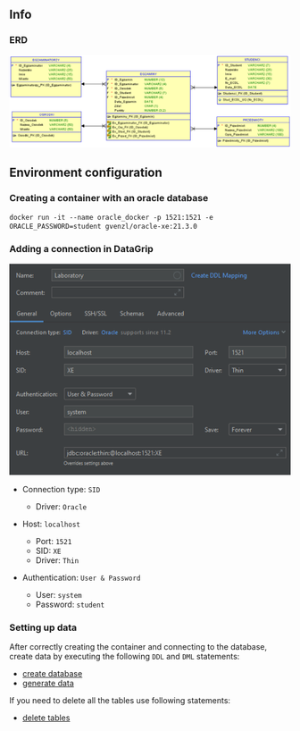 ## Info

### ERD

![ERD diagram](./img/ERD.png)

## Environment configuration

### Creating a container with an oracle database

```
docker run -it --name oracle_docker -p 1521:1521 -e ORACLE_PASSWORD=student gvenzl/oracle-xe:21.3.0
```

### Adding a connection in DataGrip

![baza_danych_docker_1](./img/connection_to_datagrip.png)

- Connection type: `SID`
    - Driver: `Oracle`

- Host: `localhost`
    - Port: `1521`
    - SID: `XE`
    - Driver: `Thin`

- Authentication: `User & Password`
    - User: `system`
    - Password: `student`

### Setting up data

After correctly creating the container and connecting to the database, create data by executing the following `DDL` and `DML` statements:

- [create database](./lab0-setup/create_database.sql)
- [generate data](./lab0-setup/generate_data.sql)

If you need to delete all the tables use following statements:

- [delete tables](./lab0-setup/delete_tables.sql)